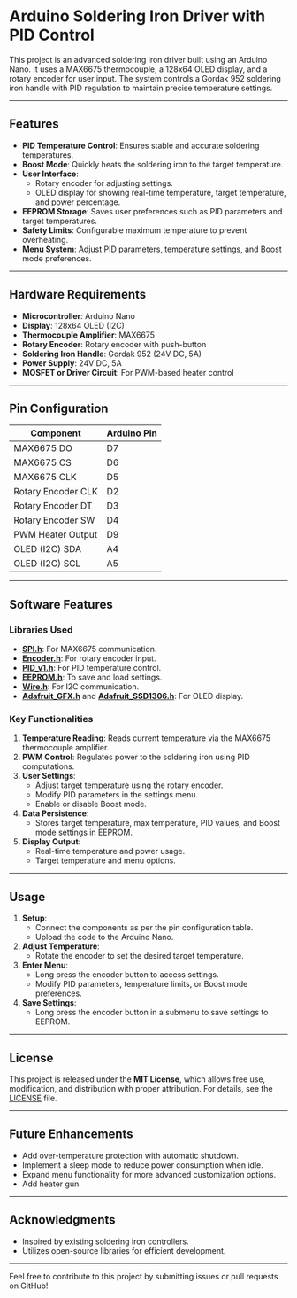 # Arduino Soldering Iron Driver with PID Control

This project is an advanced soldering iron driver built using an Arduino Nano. It uses a MAX6675 thermocouple, a 128x64 OLED display, and a rotary encoder for user input. The system controls a Gordak 952 soldering iron handle with PID regulation to maintain precise temperature settings.

---

## Features

- **PID Temperature Control**: Ensures stable and accurate soldering temperatures.
- **Boost Mode**: Quickly heats the soldering iron to the target temperature.
- **User Interface**: 
  - Rotary encoder for adjusting settings.
  - OLED display for showing real-time temperature, target temperature, and power percentage.
- **EEPROM Storage**: Saves user preferences such as PID parameters and target temperatures.
- **Safety Limits**: Configurable maximum temperature to prevent overheating.
- **Menu System**: Adjust PID parameters, temperature settings, and Boost mode preferences.

---

## Hardware Requirements

- **Microcontroller**: Arduino Nano
- **Display**: 128x64 OLED (I2C)
- **Thermocouple Amplifier**: MAX6675
- **Rotary Encoder**: Rotary encoder with push-button
- **Soldering Iron Handle**: Gordak 952 (24V DC, 5A)
- **Power Supply**: 24V DC, 5A
- **MOSFET or Driver Circuit**: For PWM-based heater control

---

## Pin Configuration

| Component       | Arduino Pin |
|------------------|-------------|
| MAX6675 DO       | D7          |
| MAX6675 CS       | D6          |
| MAX6675 CLK      | D5          |
| Rotary Encoder CLK | D2        |
| Rotary Encoder DT  | D3        |
| Rotary Encoder SW  | D4        |
| PWM Heater Output  | D9        |
| OLED (I2C) SDA    | A4         |
| OLED (I2C) SCL    | A5         |

---

## Software Features

### Libraries Used

- **[SPI.h](https://www.arduino.cc/reference/en/libraries/spi/)**: For MAX6675 communication.
- **[Encoder.h](https://www.arduino.cc/reference/en/libraries/encoder/)**: For rotary encoder input.
- **[PID_v1.h](https://playground.arduino.cc/Code/PIDLibrary/)**: For PID temperature control.
- **[EEPROM.h](https://www.arduino.cc/en/Reference/EEPROM)**: To save and load settings.
- **[Wire.h](https://www.arduino.cc/en/Reference/Wire)**: For I2C communication.
- **[Adafruit_GFX.h](https://github.com/adafruit/Adafruit-GFX-Library)** and **[Adafruit_SSD1306.h](https://github.com/adafruit/Adafruit_SSD1306)**: For OLED display.

### Key Functionalities

1. **Temperature Reading**: Reads current temperature via the MAX6675 thermocouple amplifier.
2. **PWM Control**: Regulates power to the soldering iron using PID computations.
3. **User Settings**:
   - Adjust target temperature using the rotary encoder.
   - Modify PID parameters in the settings menu.
   - Enable or disable Boost mode.
4. **Data Persistence**:
   - Stores target temperature, max temperature, PID values, and Boost mode settings in EEPROM.
5. **Display Output**:
   - Real-time temperature and power usage.
   - Target temperature and menu options.

---

## Usage

1. **Setup**:
   - Connect the components as per the pin configuration table.
   - Upload the code to the Arduino Nano.
2. **Adjust Temperature**:
   - Rotate the encoder to set the desired target temperature.
3. **Enter Menu**:
   - Long press the encoder button to access settings.
   - Modify PID parameters, temperature limits, or Boost mode preferences.
4. **Save Settings**:
   - Long press the encoder button in a submenu to save settings to EEPROM.

---

## License

This project is released under the **MIT License**, which allows free use, modification, and distribution with proper attribution. For details, see the [LICENSE](LICENSE) file.

---

## Future Enhancements

- Add over-temperature protection with automatic shutdown.
- Implement a sleep mode to reduce power consumption when idle.
- Expand menu functionality for more advanced customization options.
- Add heater gun 

---

## Acknowledgments

- Inspired by existing soldering iron controllers.
- Utilizes open-source libraries for efficient development.

---

Feel free to contribute to this project by submitting issues or pull requests on GitHub!
